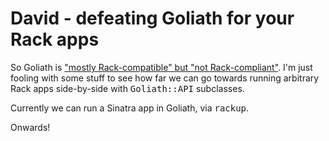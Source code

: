 David - defeating Goliath for your Rack apps
============================================

So Goliath is ["mostly Rack-compatible" but "not Rack-compliant"][1].
I'm just fooling with some stuff to see how far we can go towards running
arbitrary Rack apps side-by-side with <tt>Goliath::API</tt> subclasses.

Currently we can run a Sinatra app in Goliath, via <tt>rackup</tt>.

Onwards!

[1]: http://groups.google.com/group/goliath-io/browse_thread/thread/167360dd47c054a